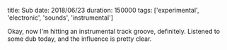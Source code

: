 title: Sub
date: 2018/06/23
duration: 150000
tags: ['experimental', 'electronic', 'sounds', 'instrumental']

Okay, now I'm hitting an instrumental track groove, definitely. Listened to some dub today, and the influence is pretty clear.